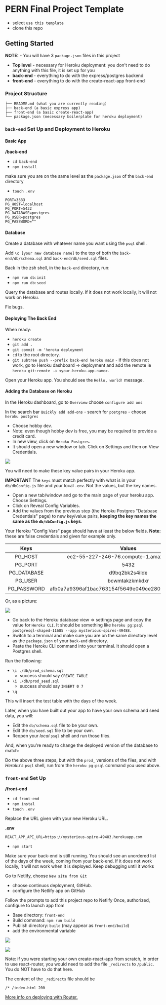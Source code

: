 # PERN Final Project Template

- select `use this template`
- clone this repo

## Getting Started

**NOTE:** - You will have 3 `package.json` files in this project

- **Top level** - necessary for Heroku deployment: you don't need to do anything with this file, it is set up for you
- **back-end** - everything to do with the express/postgres backend
- **front-end** - everything to do with the create-react-app front-end

### Project Structure

```
├── README.md (what you are currently reading)
├── back-end (a basic express app)
├── front-end (a basic create-react-app)
└── package.json (necessary boilerplate for heroku deployment)
```

### `back-end` Set Up and Deployment to Heroku

#### Basic App

**/back-end**

- `cd back-end`
- `npm install`

make sure you are on the same level as the `package.json` of the `back-end` directory

- `touch .env`

```
PORT=3333
PG_HOST=localhost
PG_PORT=5432
PG_DATABASE=postgres
PG_USER=postgres
PG_PASSWORD=""
```

#### Database

Create a database with whatever name you want using the `psql` shell.

Add `\c [your new database name]` to the top of both the `back-end/db/schema.sql` and `back-end/db/seed.sql` files.

Back in the zsh shell, in the `back-end` directory, run:

- `npm run db:init`
- `npm run db:seed`

Query the database and routes locally. If it does not work locally, it will not work on Heroku.

Fix bugs.

#### Deploying The Back End

When ready:

- `heroku create`
- `git add .`
- `git commit -m 'heroku deployment`
- `cd` to the root directory.
- `git subtree push --prefix back-end heroku main` - if this does not work, go to Heroku dashboard => deployment and add the remote ie `heroku git:remote -a <your-heroku-app-name>`.

Open your Heroku app. You should see the `Hello, world!` message.

#### Adding the Database on Heroku

In the Heroku dashboard, go to `Overview` choose `configure add ons`

In the search bar `Quickly add add-ons` - search for `postgres` - choose `heroku postgres`

- Choose hobby dev.
- Note: even though hobby dev is free, you may be required to provide a credit card.
- In new view, click on `Heroku Postgres`.
- It should open a new window or tab. Click on Settings and then on View Credentials.

![](./assets/heroku-database-dash.png)

You will need to make these key value pairs in your Heroku app.

**IMPORTANT**
The `keys` must match perfectly with what is in your `db/dbConfig.js` file and your local `.env`. Not the values, but the key names.

- Open a new tab/window and go to the main page of your heroku app. Choose Settings.
- Click on Reveal Config Variables.
- Add the values from the previous step (the Heroku Postgres "Database Credentials" page) to new key/value pairs, **keeping the key names the same as the `db/dbConfig.js` keys**.

Your Heroku "Config Vars" page should have at least the below fields.
**Note:** these are false credentials and given for example only.

|    Keys     |                        Values                         |
| :---------: | :---------------------------------------------------: |
|   PG_HOST   |       ec2-55-227-246-76.compute-1.amazonaws.com       |
|   PG_PORT   |                         5432                          |
| PG_DATABASE |                    d9bq2bk2s4ilde                     |
|   PG_USER   |                    bcwmtakzkmkdxr                     |
| PG_PASSWORD | afb0a7a9396af1bac763154f5649e049ce280658bef0ded7efde6 |

Or, as a picture:

![](./assets/heroku-config-vars.png)

- Go back to the Heroku database view => settings page and copy the value for `Heroku CLI`. It should be something like `heroku pg:psql postgresql-shaped-11685 --app mysterious-spires-49488`.
- Switch to a terminal and make sure you are on the same directory level as the `package.json` of your `back-end` directory.
- Paste the Heroku CLI command into your terminal. It should open a Postgres shell.

Run the following:

- `\i ./db/prod_schema.sql`
  - success should say `CREATE TABLE`
- `\i ./db/prod_seed.sql`
  - success should say `INSERT 0 7`
- `\q`

This will insert the test table with the days of the week.

Later, when you have built out your app to have your own schema and seed data, you will:

- Edit the `db/schema.sql` file to be your own.
- Edit the `db/seed.sql` file to be your own.
- Reopen your _local_ `psql` shell and run those files.

And, when you're ready to change the deployed version of the database to match:

Do the above three steps, but with the `prod_` versions of the files, and with _Heroku's_ `psql` shell, run from the `heroku pg:psql` command you used above.

### `front-end` Set Up

**/front-end**

- `cd front-end`
- `npm instal`
- `touch .env`

Replace the URL given with your new Heroku URL.

**.env**

```
REACT_APP_API_URL=https://mysterious-spire-49483.herokuapp.com
```

- `npm start`

Make sure your back-end is still running. You should see an unordered list of the days of the week, coming from your back-end. If it does not work locally, it will not work when it is deployed. Keep debugging until it works

Go to Netlify, choose `New site from Git`

- choose continuos deployment, GitHub.
- configure the Netlify app on GitHub

Follow the prompts to add this project repo to Netlify
Once, authorized, configure to launch app from

- Base directory: `front-end`
- Build command: `npm run build`
- Publish directory: `build` (may appear as `front-end/build`)
- add the environmental variable

![](./assets/netlify-deploy-env.png)

![](./assets/netlify-deploy-settings.png)

Note: if you were starting your own create-react-app from scratch, in order to use react-router, you would need to add the file `_redirects` to `/public`. You do NOT have to do that here.

The content of the `_redirects` file should be

```
/* /index.html 200
```

[More info on deploying with Router.](https://www.netlify.com/blog/2016/07/22/deploy-react-apps-in-less-than-30-seconds/#main)
